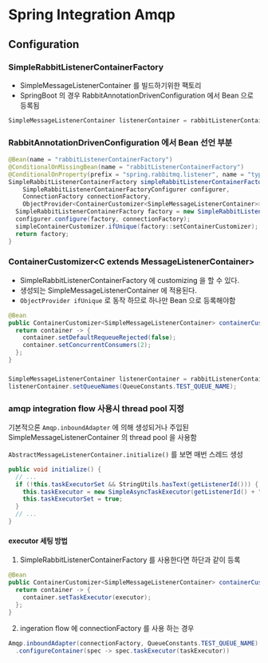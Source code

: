 # Spring Integration Amqp

## Configuration

### SimpleRabbitListenerContainerFactory

- SimpleMessageListenerContainer 를 빌드하기위한 팩토리
- SpringBoot 의 경우 RabbitAnnotationDrivenConfiguration 에서 Bean 으로 등록됨

```java
SimpleMessageListenerContainer listenerContainer = rabbitListenerContainerFactory.createListenerContainer();
```

### RabbitAnnotationDrivenConfiguration 에서 Bean 선언 부분 

```java
@Bean(name = "rabbitListenerContainerFactory")
@ConditionalOnMissingBean(name = "rabbitListenerContainerFactory")
@ConditionalOnProperty(prefix = "spring.rabbitmq.listener", name = "type", havingValue = "simple", matchIfMissing = true)
SimpleRabbitListenerContainerFactory simpleRabbitListenerContainerFactory(
    SimpleRabbitListenerContainerFactoryConfigurer configurer, 
    ConnectionFactory connectionFactory,
    ObjectProvider<ContainerCustomizer<SimpleMessageListenerContainer>> simpleContainerCustomizer) {
  SimpleRabbitListenerContainerFactory factory = new SimpleRabbitListenerContainerFactory();
  configurer.configure(factory, connectionFactory);
  simpleContainerCustomizer.ifUnique(factory::setContainerCustomizer);
  return factory;
}
```

### ContainerCustomizer\<C extends MessageListenerContainer>

- SimpleRabbitListenerContainerFactory 에 customizing 을 할 수 있다.
- 생성되는 SimpleMessageListenerContainer 에 적용된다.
- `ObjectProvider ifUnique` 로 동작 하므로 하나만 Bean 으로 등록해야함

```java
@Bean
public ContainerCustomizer<SimpleMessageListenerContainer> containerCustomizer() {
  return container -> {
    container.setDefaultRequeueRejected(false);
    container.setConcurrentConsumers(2);
  };
}
```

### 
```java
SimpleMessageListenerContainer listenerContainer = rabbitListenerContainerFactory.createListenerContainer();
listenerContainer.setQueueNames(QueueConstants.TEST_QUEUE_NAME);
```

### amqp integration flow 사용시 thread pool 지정

기본적으론 `Amqp.inboundAdapter` 에 의해 생성되거나 주입된 SimpleMessageListenerContainer 의 thread pool 을 사용함

`AbstractMessageListenerContainer.initialize()` 를 보면 매번 스레드 생성

```java
public void initialize() {
  // ...
  if (!this.taskExecutorSet && StringUtils.hasText(getListenerId())) {
    this.taskExecutor = new SimpleAsyncTaskExecutor(getListenerId() + "-");
    this.taskExecutorSet = true;
  }
  // ...
}
```

#### executor 세팅 방법

1. SimpleRabbitListenerContainerFactory 를 사용한다면 하단과 같이 등록

```java
@Bean
public ContainerCustomizer<SimpleMessageListenerContainer> containerCustomizer(ThreadPoolTaskExecutor executor) {
  return container -> {
    container.setTaskExecutor(executor);
  };
}
```
2. ingeration flow 에 connectionFactory 를 사용 하는 경우

```java
Amqp.inboundAdapter(connectionFactory, QueueConstants.TEST_QUEUE_NAME)
  .configureContainer(spec -> spec.taskExecutor(taskExecutor))
```
